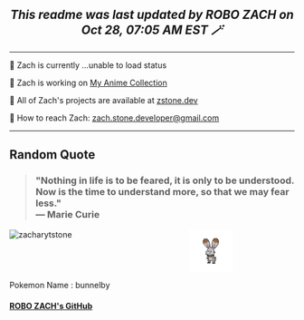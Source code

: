 <h2 align="center" style="font-style: italic; font-weight: bold;">This readme was last updated by ROBO ZACH on Oct 28, 07:05 AM EST 🪄 </h2></a>

---

🤖 Zach is currently ...unable to load status

🤖 Zach is working on [My Anime Collection](https://github.com/ZacharyTStone/My-Anime-Collection)

🤖 All of Zach's projects are available at [zstone.dev](https://www.zstone.dev/)

🤖 How to reach Zach: [zach.stone.developer@gmail.com](mailto:zach.stone.developer@gmail.com)

---

<!-- Add a Quotes section -->

## Random Quote

<h3>
<blockquote>
  "Nothing in life is to be feared, it is only to be understood. Now is the time to understand more, so that we may fear less."
<br>— Marie Curie
</blockquote>
</h3>

<div style="display: flex; flex-wrap: no-wrap; width: 100%; gap: 16px">
        <img width="60%" src="https://github-readme-streak-stats.herokuapp.com/?user=zacharytstone" alt="zacharytstone" />
    <img width="15%" class='poke-img' src='https://raw.githubusercontent.com/PokeAPI/sprites/master/sprites/pokemon/659.png' alt='bunnelby'/>
</div>

<span class="poke-name"> Pokemon Name : bunnelby</span>

#### [ROBO ZACH's GitHub](https://github.com/ROBO-ZACH)

